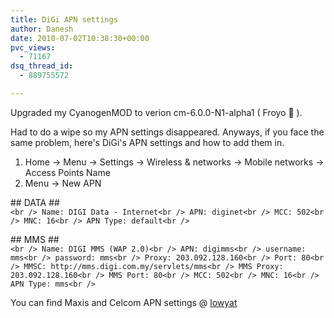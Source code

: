 ```yaml
---
title: DiGi APN settings
author: Danesh
date: 2010-07-02T10:38:30+00:00
pvc_views:
  - 71167
dsq_thread_id:
  - 889755572

---
```

Upgraded my CyanogenMOD to verion cm-6.0.0-N1-alpha1 ( Froyo 🙂 ).

Had to do a wipe so my APN settings disappeared. Anyways, if you face the same problem, here's DiGi's APN settings and how to add them in.

1) Home -> Menu -> Settings -> Wireless & networks -> Mobile networks -> Access Points Name  
2) Menu -> New APN

\## DATA ##  
`<br />
Name: DIGI Data - Internet<br />
APN: diginet<br />
MCC: 502<br />
MNC: 16<br />
APN Type: default<br />
` 

\## MMS ##  
`<br />
Name: DIGI MMS (WAP 2.0)<br />
APN: digimms<br />
username: mms<br />
password: mms<br />
Proxy: 203.092.128.160<br />
Port: 80<br />
MMSC: http://mms.digi.com.my/servlets/mms<br />
MMS Proxy: 203.092.128.160<br />
MMS Port: 80<br />
MCC: 502<br />
MNC: 16<br />
APN Type: mms<br />
` 

You can find Maxis and Celcom APN settings @ [lowyat][1]

 [1]: http://forum.lowyat.net/index.php?showtopic=1393679&hl=APN